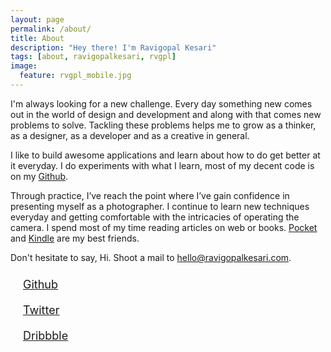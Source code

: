 ```yaml
---
layout: page
permalink: /about/
title: About
description: "Hey there! I'm Ravigopal Kesari"
tags: [about, ravigopalkesari, rvgpl]
image:
  feature: rvgpl_mobile.jpg
---
```


I'm always looking for a new challenge. Every day something new comes out in the world of design and development and along with that comes new problems to solve. Tackling these problems helps me to grow as a thinker, as a designer, as a developer and as a creative in general.

I like to build awesome applications and learn about how to do get better at it everyday. I do experiments with what I learn, most of my decent code is on my [Github](http://github.com/rvgpl).

Through practice, I’ve reach the point where I’ve gain confidence in presenting myself as a photographer. I continue to learn new techniques everyday and getting comfortable with the intricacies of operating the camera. 
I spend most of my time reading articles on web or books. [Pocket](http://getpocket.com/) and [Kindle](http://www.amazon.com/gp/feature.html?docId=165849822) are my best friends.

Don't hesitate to say, Hi. Shoot a mail to [hello@ravigopalkesari.com](mailto:hello@ravigopalkesari.com?Subject=Hello).


<div class="icon-github" style="font-size:18px;padding:10px"><a style="padding:10px" href="http://github.com/rvgpl">Github</a></div>
<div class="icon-twitter" style="font-size:18px;padding:10px"><a style="padding:10px" href="http://twitter.com/rvgpl">Twitter</a></div>
<div class="icon-dribbble" style="font-size:18px;padding:10px;margin-bottom:30px"><a style="padding:10px" href="http://github.com/rvgpl">Dribbble</a></div>

	
